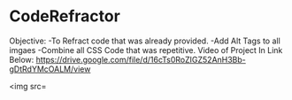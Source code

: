 # CodeRefractor
Objective:
-To Refract code that was already provided. 
-Add Alt Tags to all imgaes 
-Combine all CSS Code that was repetitive. 
Video of Project In Link Below: 
<a> https://drive.google.com/file/d/16cTs0RoZIGZ52AnH3Bb-gDtRdYMcOALM/view </a>

<img src=

